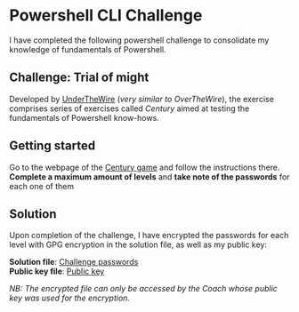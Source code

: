 # Powershell CLI Challenge

I have completed the following powershell challenge to consolidate my knowledge of fundamentals of Powershell.

## Challenge: Trial of might

Developed by [UnderTheWire](https://underthewire.tech/) (_very similar to OverTheWire_), the exercise comprises series of exercises called _Century_ aimed at testing the fundamentals of Powershell know-hows.

## Getting started
Go to the webpage of the [Century game](https://underthewire.tech/century) and follow the instructions there. **Complete a maximum amount of levels** and **take note of the passwords** for each one of them

## Solution
Upon completion of the challenge, I have encrypted the passwords for each level with GPG encryption in the solution file, as well as my public key: 

**Solution file**: [Challenge passwords](password_TOM.txt.asc) <br>
**Public key file**: [Public key](publik_key.txt)

_NB: The encrypted file can only be accessed by the Coach whose public key was used for the encryption._


